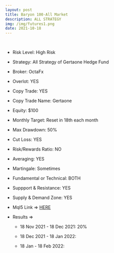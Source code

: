```yaml
---
layout: post
title: Baryon 100-All Market
description: ALL STRATEGY
img: /img/futures1.png
date: 2021-10-18
---
```





<Br>
   
* Risk Level: High Risk
* Strategy: All Strategy of Gertaone Hedge Fund
* Broker: OctaFx
* Overlot: YES
* Copy Trade: YES
* Copy Trade Name: Gertaone
* Equity: $100
* Monthly Target: Reset in 18th each month
* Max Drawdown: 50%
* Cut Loss: YES
* Risk/Rewards Ratio: NO
* Averaging: YES
* Martingale: Sometimes
* Fundamental or Technical: BOTH
* Suppport & Resistance: YES
* Supply & Demand Zone: YES
* Mql5 Link => [HERE](https://www.mql5.com/en/signals/1287647?source=Site+Profile)
* Results => 
   
     * 18 Nov 2021 - 18 Dec 2021: 20%
   
     * 18 Dec 2021 - 18 Jan 2022: 
   
     * 18 Jan - 18 Feb 2022: 


  
  



